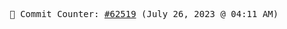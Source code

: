 <p align="center">
    <samp>
        📮 Commit Counter: <a href="https://github.com/Javascript-void0/Javascript-void0/commits/main">#62519</a> (July 26, 2023 @ 04:11 AM)
    </samp>
</p>